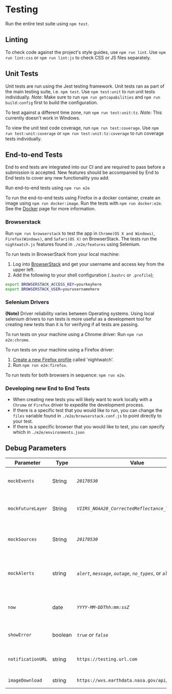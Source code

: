 
# Testing

Run the entire test suite using `npm test`.

## Linting

To check code against the project's style guides, use `npm run lint`.
Use `npm run lint:css` or `npm run lint:js` to check CSS or JS files separately.

## Unit Tests

Unit tests are run using the Jest testing framework. Unit tests ran as part of the main testing suite, i.e. `npm test`.
Use `npm test:unit` to run unit tests individually.
_Note:_ Make sure to run `npm run getcapabilities` and
`npm run build:config` first to build the configuration.

To test against a different time zone, run `npm run test:unit:tz`. _Note:_ This currently doesn't work in Windows.

To view the unit test code coverage, run `npm run test:coverage`.
Use `npm run test:unit:coverage` or `npm run test:unit:tz:coverage` to run coverage tests individually.

## End-to-end Tests

End to end tests are integrated into our CI and are required to pass before a submission is accepted. New features should be accompanied by End to End tests to cover any new functionality you add.

Run end-to-end tests using `npm run e2e`

To run the end-to-end tests using Firefox in a docker container, create an image using `npm run docker:image`. Run the tests with `npm run docker:e2e`. See the [Docker](docker.md) page for more information.

### Browserstack

Run `npm run browserstack`  to test the app in `Chrome(OS X and Windows)`, `Firefox(Windows)`, and `Safari(OS X)` on BrowserStack. The tests run the `nightwatch.js` features found in `./e2e/features` using Selenium.

To run tests in BrowserStack from your local machine:

1) Log into [BrowserStack](https://www.browserstack.com/automate) and get your username and access key from the upper left.
2) Add the following to your shell configuration (`.bashrc` or `.profile`);

```bash
export BROWSERSTACK_ACCESS_KEY=yourkeyhere
export BROWSERSTACK_USER=yourusernamehere
```

### Selenium Drivers

 **(Note)** Driver reliability varies between Operating systems. Using local selenium drivers to run tests is more useful as a development tool for creating new tests than it is for verifying if all tests are passing.

To run tests on your machine using a Chrome driver: Run `npm run e2e:chrome`.

To run tests on your machine using a Firefox driver:

1) [Create a new Firefox profile](https://developer.mozilla.org/en-US/Firefox/Multiple_profiles) called 'nightwatch'.
2) Run `npm run e2e:firefox`.

To run tests for both browsers in sequence: `npm run e2e`.

### Developing new End to End Tests

* When creating new tests you will likely want to work locally with a `Chrome` or `Firefox` driver to expedite the development process.
* If there is a specific test that you would like to run, you can change the `files` variable found in `./e2e/browserstack.conf.js` to point directly to your test.
* If there is a specific browser that you would like to test, you can specify which in `./e2e/environments.json`

## Debug Parameters

| Parameter | Type | Value | Description |
| --------- | ----- | ----- | ----------- |
| `mockEvents` | String | *`20170530`* | Use the static JSON file with event feeds found at mock/events\_data.json-X |
| `mockFutureLayer` | String | *`VIIRS_NOAA20_CorrectedReflectance_TrueColor,5D`*| Pass layer `id` and `futureTime` to be parsed and added to that layer on page load |
| `mockSources` | String | *`20170530`* | Use the static JSON file with sources feeds found at mock/sources\_data.json-X |
| `mockAlerts` | string | *`alert`*, *`message`*, *`outage`*, *`no_types`*, or *`all_types`* | Use a static JSON file by passing the notification type. Local sources can be found at mock/notify_{string}.json |
| `now` | date | *`YYYY-MM-DDThh:mm:ssZ`* | Overrides the current date and time. This can be accessed on `config.initialDate` or `state.date.appNow`. |
| `showError` | boolean | *`true` or `false`* | If any value is specified, an error dialog will be shown on startup. |
| `notificationURL` | string | `https://testing.url.com` | Overrides the notification URL found in the features.json configuration file. |
| `imageDownload` | string | `https://wvs.earthdata.nasa.gov/api/v1/snapshot` | Overrides the image download URL
